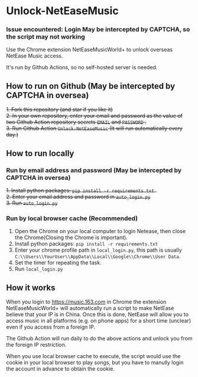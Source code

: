 # Unlock-NetEaseMusic
### Issue encountered: Login May be intercepted by CAPTCHA, so the script may not working
Use the Chrome extension NetEaseMusicWorld+ to unlock overseas NetEase Music access.

It's run by Github Actions, so no self-hosted server is needed.

## How to run on Github  (May be intercepted by CAPTCHA in oversea)

~~1. Fork this repository (and star if you like it)~~  
~~2. In your own repository, enter your email and password as the value of two Github Action repository   secrets `EMAIL` and `PASSWORD` .~~  
~~3. Run Github Action `Unlock-NetEaseMusic` (It will run automatically every day.)~~  

## How to run locally

### Run by email address and password  (May be intercepted by CAPTCHA in oversea)
~~1. Install python packages: `pip install -r requirements.txt `~~  
~~2. Enter your email address and password in `auto_login.py`~~  
~~3. Run `auto_login.py`~~   

### Run by local browser cache (Recommended)
1. Open the Chrome on your local computer to login Netease, then close the Chrome(Closing the Chrome is important).  
2. Install python packages: `pip install -r requirements.txt `   
3. Enter your chrome profile path in `local_login.py`, this path is usually `C:\\Users\\YourUser\\AppData\\Local\\Google\\Chrome\\User Data`.    
4. Set the timer for repeating the task.  
5. Run `local_login.py`   

## How it works

When you login to https://music.163.com in Chrome the extension NetEaseMusicWorld+ will automatically run a script to make NetEase believe that your IP is in China. Once this is done, NetEase will allow you to access music in all platforms (e.g. on phone apps) for a short time (unclear) even if you access from a foreign IP.

The Github Action will run daily to do the above actions and unlock you from the foreign IP restriction.  

When you use local browser cache to execute, the script would use the cookie in your local browser to play songs, but you have to manully login the account in advance to obtain the cookie.
